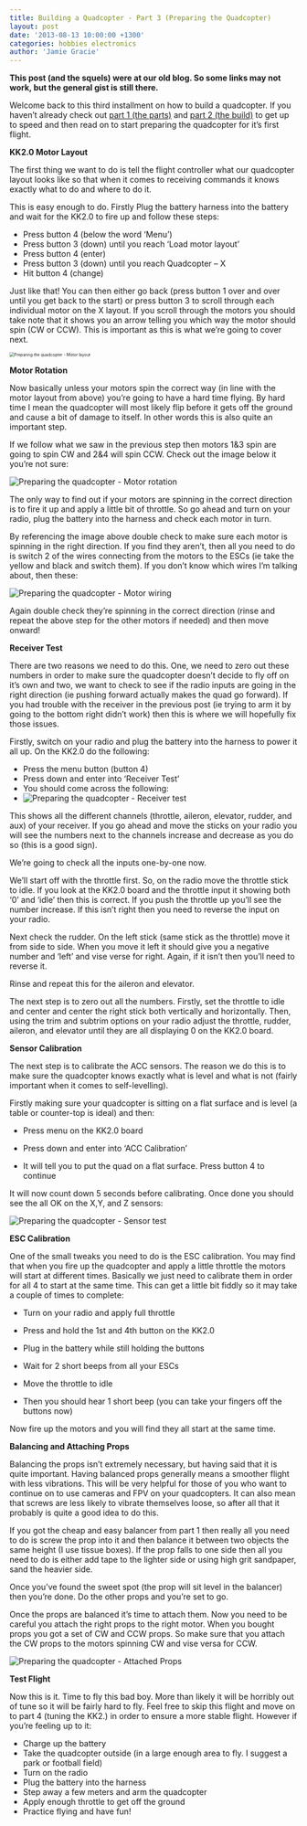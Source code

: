 ```yaml
---
title: Building a Quadcopter - Part 3 (Preparing the Quadcopter)
layout: post
date: '2013-08-13 10:00:00 +1300'
categories: hobbies electronics
author: 'Jamie Gracie'
---
```


**This post (and the squels) were at our old blog. So some links may not work, but the general gist is still there.**

Welcome back to this third installment on how to build a quadcopter. If you haven’t already check out [part 1 (the parts)](http://veb.co.nz/hobbies/electronics/2013/08/06/build-a-quadcopter-part-1.html) and [part 2 (the build)](http://veb.co.nz/hobbies/electronics/2013/08/06/build-a-quadcopter-part-2.html) to get up to speed and then read on to start preparing the quadcopter for it’s first flight.

**KK2.0 Motor Layout**

The first thing we want to do is tell the flight controller what our quadcopter layout looks like so that when it comes to receiving commands it knows exactly what to do and where to do it.

This is easy enough to do. Firstly Plug the battery harness into the battery and wait for the KK2.0 to fire up and follow these steps:

- Press button 4 (below the word ‘Menu’)
- Press button 3 (down) until you reach ‘Load motor layout’
- Press button 4 (enter)
- Press button 3 (down) until you reach Quadcopter – X
- Hit button 4 (change)

Just like that! You can then either go back (press button 1 over and over until you get back to the start) or press button 3 to scroll through each individual motor on the X layout. If you scroll through the motors you should take note that it shows you an arrow telling you which way the motor should spin (CW or CCW). This is important as this is what we’re going to cover next.

<img src="https://i.imgur.com/Rvhok2q.png" alt="Preparing the quadcopter - Motor layout" style="zoom:50%;" />

**Motor Rotation**

Now basically unless your motors spin the correct way (in line with the motor layout from above) you’re going to have a hard time flying. By hard time I mean the quadcopter will most likely flip before it gets off the ground and cause a bit of damage to itself. In other words this is also quite an important step.

If we follow what we saw in the previous step then motors 1&3 spin are going to spin CW and 2&4 will spin CCW. Check out the image below it you’re not sure:

![Preparing the quadcopter - Motor rotation](https://i.imgur.com/qu1TtPi.png)


The only way to find out if your motors are spinning in the correct direction is to fire it up and apply a little bit of throttle. So go ahead and turn on your radio, plug the battery into the harness and check each motor in turn.

By referencing the image above double check to make sure each motor is spinning in the right direction. If you find they aren’t, then all you need to do is switch 2 of the wires connecting from the motors to the ESCs (ie take the yellow and black and switch them). If you don’t know which wires I’m talking about, then these:

![Preparing the quadcopter - Motor wiring](https://i.imgur.com/gqLDSw0.png)


Again double check they’re spinning in the correct direction (rinse and repeat the above step for the other motors if needed) and then move onward!

**Receiver Test**

There are two reasons we need to do this. One, we need to zero out these numbers in order to make sure the quadcopter doesn’t decide to fly off on it’s own and two, we want to check to see if the radio inputs are going in the right direction (ie pushing forward actually makes the quad go forward). If you had trouble with the receiver in the previous post (ie trying to arm it by going to the bottom right didn’t work) then this is where we will hopefully fix those issues.

Firstly, switch on your radio and plug the battery into the harness to power it all up. On the KK2.0 do the following:

- Press the menu button (button 4)
- Press down and enter into ‘Receiver Test’
- You should come across the following:
- ![Preparing the quadcopter - Receiver test](https://i.imgur.com/1g56fL3.png)

This shows all the different channels (throttle, aileron, elevator, rudder, and aux) of your receiver. If you go ahead and move the sticks on your radio you will see the numbers next to the channels increase and decrease as you do so (this is a good sign).

We’re going to check all the inputs one-by-one now.

We’ll start off with the throttle first. So, on the radio move the throttle stick to idle. If you look at the KK2.0 board and the throttle input it showing both ‘0’ and ‘idle’ then this is correct. If you push the throttle up you’ll see the number increase. If this isn’t right then you need to reverse the input on your radio.

Next check the rudder. On the left stick (same stick as the throttle) move it from side to side. When you move it left it should give you a negative number and ‘left’ and vise verse for right. Again, if it isn’t then you’ll need to reverse it.

Rinse and repeat this for the aileron and elevator.

The next step is to zero out all the numbers. Firstly, set the throttle to idle and center and center the right stick both vertically and horizontally. Then, using the trim and subtrim options on your radio adjust the throttle, rudder, aileron, and elevator until they are all displaying 0 on the KK2.0 board.

 **Sensor Calibration**

The next step is to calibrate the ACC sensors. The reason we do this is to make sure the quadcopter knows exactly what is level and what is not (fairly important when it comes to self-levelling).

Firstly making sure your quadcopter is sitting on a flat surface and is level (a table or counter-top is ideal) and then:

- Press menu on the KK2.0 board

- Press down and enter into ‘ACC Calibration’

- It will tell you to put the quad on a flat surface. Press button 4 to continue

    
  

It will now count down 5 seconds before calibrating. Once done you should see the all OK on the X,Y, and Z sensors:

![Preparing the quadcopter - Sensor test](https://i.imgur.com/9XOc0v0.png)


**ESC Calibration**

One of the small tweaks you need to do is the ESC calibration. You may find that when you fire up the quadcopter and apply a little throttle the motors will start at different times. Basically we just need to calibrate them in order for all 4 to start at the same time. This can get a little bit fiddly so it may take a couple of times to complete:

- Turn on your radio and apply full throttle

- Press and hold the 1st and 4th button on the KK2.0

- Plug in the battery while still holding the buttons

- Wait for 2 short beeps from all your ESCs

- Move the throttle to idle

- Then you should hear 1 short beep (you can take your fingers off the buttons now)

Now fire up the motors and you will find they all start at the same time.

**Balancing and Attaching Props**

Balancing the props isn’t extremely necessary, but having said that it is quite important. Having balanced props generally means a smoother flight with less vibrations. This will be very helpful for those of you who want to continue on to use cameras and FPV on your quadcopters. It can also mean that screws are less likely to vibrate themselves loose, so after all that it probably is quite a good idea to do this.

If you got the cheap and easy balancer from part 1 then really all you need to do is screw the prop into it and then balance it between two objects the same height (I use tissue boxes). If the prop falls to one side then all you need to do is either add tape to the lighter side or using high grit sandpaper, sand the heavier side.

Once you’ve found the sweet spot (the prop will sit level in the balancer) then you’re done. Do the other props and you’re set to go.

Once the props are balanced it’s time to attach them. Now you need to be careful you attach the right props to the right motor. When you bought props you got a set of CW and CCW props. So make sure that you attach the CW props to the motors spinning CW and vise versa for CCW.



![Preparing the quadcopter - Attached Props](https://i.imgur.com/xnYIfAH.png)

**Test Flight**

Now this is it. Time to fly this bad boy. More than likely it will be horribly out of tune so it will be fairly hard to fly. Feel free to skip this flight and move on to part 4 (tuning the KK2.) in order to ensure a more stable flight. However if you’re feeling up to it:

- Charge up the battery
- Take the quadcopter outside (in a large enough area to fly. I suggest a park or football field)
- Turn on the radio
- Plug the battery into the harness
- Step away a few meters and arm the quadcopter
- Apply enough throttle to get off the ground
- Practice flying and have fun!